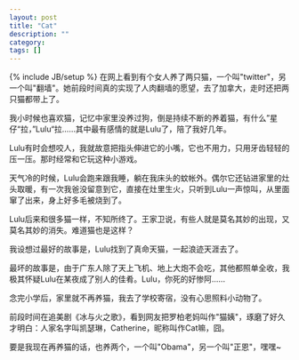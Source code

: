 ```yaml
---
layout: post
title: "Cat"
description: ""
category: 
tags: []
---
```

{% include JB/setup %}
在网上看到有个女人养了两只猫，一个叫"twitter"，另一个叫"翻墙"。她前段时间真的实现了人肉翻墙的愿望，去了加拿大，走时还把两只猫都带上了。

我小时候也喜欢猫，记忆中家里没养过狗，倒是持续不断的养着猫，有什么”星仔“拉，”Lulu“拉......其中最有感情的就是Lulu了，陪了我好几年。

<!--more-->

Lulu有时会想咬人，我就故意把指头伸进它的小嘴，它也不用力，只用牙齿轻轻的压一压。那时经常和它玩这种小游戏。

天气冷的时候，Lulu会跑来跟我睡，躺在我床头的蚊帐外。偶尔它还钻进家里的灶头取暖，有一次我爸没留意到它，直接在灶里生火，只听到Lulu一声惊叫，从里面窜了出来，身上好多毛被烧到了。

Lulu后来和很多猫一样，不知所终了。王家卫说，有些人就是莫名其妙的出现，又莫名其妙的消失。难道猫也是这样？

我设想过最好的故事是，Lulu找到了真命天猫，一起浪迹天涯去了。

最坏的故事是，由于广东人除了天上飞机、地上大炮不会吃，其他都照单全收，我极其怀疑Lulu在某夜成了别人的佳肴。Lulu，你死的好惨阿......

念完小学后，家里就不再养猫，我去了学校寄宿，没有心思照料小动物了。

前段时间在追美剧《冰与火之歌》，看到网友把罗柏老妈叫作"猫姨"，琢磨了好久才明白：人家名字叫凯瑟琳，Catherine，昵称叫作Cat嘛，囧。

要是我现在再养猫的话，也养两个，一个叫"Obama"，另一个叫"正恩"，嘿嘿~